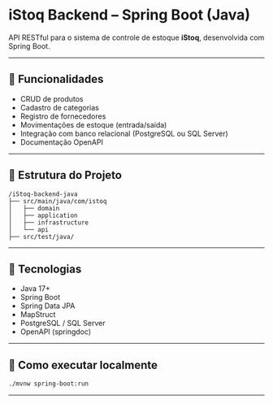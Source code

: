 # iStoq Backend – Spring Boot (Java)

API RESTful para o sistema de controle de estoque **iStoq**, desenvolvida com Spring Boot.

---

## 🚀 Funcionalidades

- CRUD de produtos
- Cadastro de categorias
- Registro de fornecedores
- Movimentações de estoque (entrada/saída)
- Integração com banco relacional (PostgreSQL ou SQL Server)
- Documentação OpenAPI

---

## 🧱 Estrutura do Projeto

```
/iStoq-backend-java
├── src/main/java/com/istoq
│   ├── domain
│   ├── application
│   ├── infrastructure
│   └── api
├── src/test/java/
```

---

## 🔧 Tecnologias

- Java 17+
- Spring Boot
- Spring Data JPA
- MapStruct
- PostgreSQL / SQL Server
- OpenAPI (springdoc)

---

## 🚀 Como executar localmente

```bash
./mvnw spring-boot:run
```

---